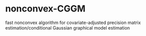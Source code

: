 # nonconvex-CGGM
fast nonconvex algorithm for covariate-adjusted precision matrix estimation/conditional Gaussian graphical model estimation



